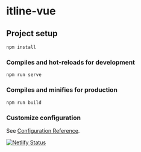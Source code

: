 # itline-vue

## Project setup
```
npm install
```

### Compiles and hot-reloads for development
```
npm run serve
```

### Compiles and minifies for production
```
npm run build
```

### Customize configuration
See [Configuration Reference](https://cli.vuejs.org/config/).


[![Netlify Status](https://api.netlify.com/api/v1/badges/aaf9dd5a-1592-4628-9eb0-ed9a87dee4a7/deploy-status)](https://app.netlify.com/sites/itline/deploys)